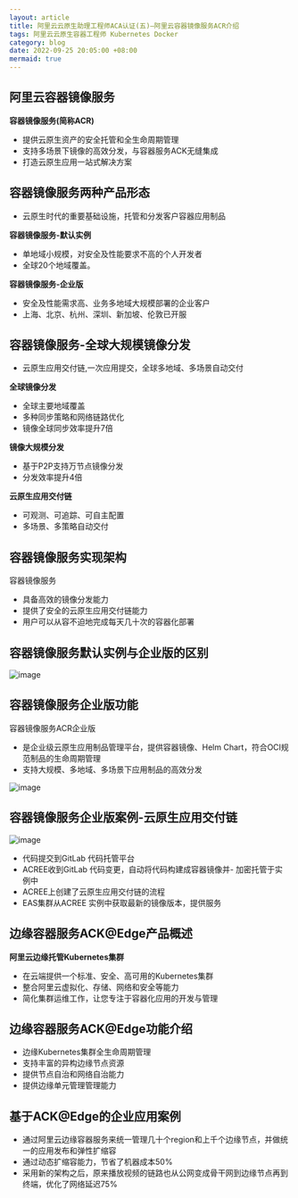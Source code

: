```yaml
---
layout: article
title: 阿里云云原生助理工程师ACA认证(五)—阿里云容器镜像服务ACR介绍
tags: 阿里云云原生容器工程师 Kubernetes Docker
category: blog
date: 2022-09-25 20:05:00 +08:00
mermaid: true
---
```

## 阿里云容器镜像服务
**容器镜像服务(简称ACR)**

- 提供云原生资产的安全托管和全生命周期管理
- 支持多场景下镜像的高效分发，与容器服务ACK无缝集成
- 打造云原生应用一站式解决方案

## 容器镜像服务两种产品形态
- 云原生时代的重要基础设施，托管和分发客户容器应用制品

**容器镜像服务-默认实例**

- 单地域小规模，对安全及性能要求不高的个人开发者
- 全球20个地域覆盖。

**容器镜像服务-企业版**

- 安全及性能需求高、业务多地域大规模部署的企业客户
- 上海、北京、杭州、深圳、新加坡、伦敦已开服

## 容器镜像服务-全球大规模镜像分发

- 云原生应用交付链,一次应用提交，全球多地域、多场景自动交付

**全球镜像分发**

- 全球主要地域覆盖
- 多种同步策略和网络链路优化
- 镜像全球同步效率提升7倍

**镜像大规模分发**

- 基于P2P支持万节点镜像分发
- 分发效率提升4倍

**云原生应用交付链**

- 可观测、可追踪、可自主配置
- 多场景、多策略自动交付

## 容器镜像服务实现架构
容器镜像服务

- 具备高效的镜像分发能力
- 提供了安全的云原生应用交付链能力
- 用户可以从容不迫地完成每天几十次的容器化部署

## 容器镜像服务默认实例与企业版的区别

![image](https://github.com/yutao517/yutao517.github.io/assets/62100249/10cd6938-14b6-4d87-bedd-dc13d44707dd)

## 容器镜像服务企业版功能
容器镜像服务ACR企业版

- 是企业级云原生应用制品管理平台，提供容器镜像、Helm Chart，符合OCI规范制品的生命周期管理
- 支持大规模、多地域、多场景下应用制品的高效分发

![image](https://github.com/yutao517/yutao517.github.io/assets/62100249/5008b7c6-0552-4c34-ad57-0cb15e2c6a3a)

## 容器镜像服务企业版案例-云原生应用交付链

![image](https://github.com/yutao517/yutao517.github.io/assets/62100249/f3d114b8-e400-43b9-b2d0-283cac258a43)

- 代码提交到GitLab 代码托管平台
- ACREE收到GitLab 代码变更，自动将代码构建成容器镜像并-   加密托管于实例中
- ACREE上创建了云原生应用交付链的流程
- EAS集群从ACREE 实例中获取最新的镜像版本，提供服务

## 边缘容器服务ACK@Edge产品概述
**阿里云边缘托管Kubernetes集群**

- 在云端提供一个标准、安全、高可用的Kubernetes集群
- 整合阿里云虚拟化、存储、网络和安全等能力
- 简化集群运维工作，让您专注于容器化应用的开发与管理

## 边缘容器服务ACK@Edge功能介绍

- 边缘Kubernetes集群全生命周期管理
- 支持丰富的异构边缘节点资源
- 提供节点自治和网络自治能力
- 提供边缘单元管理管理能力

## 基于ACK@Edge的企业应用案例
- 通过阿里云边缘容器服务来统一管理几十个region和上千个边缘节点，并做统一的应用发布和弹性扩缩容
- 通过动态扩缩容能力，节省了机器成本50%
- 采用新的架构之后，原来播放视频的链路也从公网变成骨干网到边缘节点再到终端，优化了网络延迟75%



